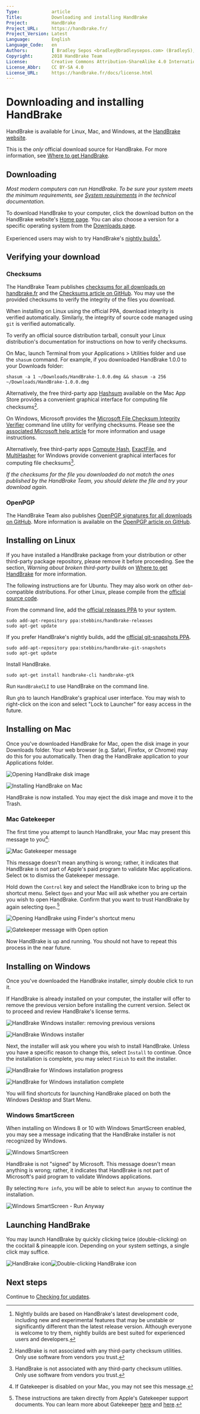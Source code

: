 ```yaml
---
Type:            article
Title:           Downloading and installing HandBrake
Project:         HandBrake
Project_URL:     https://handbrake.fr/
Project_Version: Latest
Language:        English
Language_Code:   en
Authors:         [ Bradley Sepos <bradley@bradleysepos.com> (BradleyS), Scott (s55) ]
Copyright:       2018 HandBrake Team
License:         Creative Commons Attribution-ShareAlike 4.0 International
License_Abbr:    CC BY-SA 4.0
License_URL:     https://handbrake.fr/docs/license.html
---
```


Downloading and installing HandBrake
====================================

HandBrake is available for Linux, Mac, and Windows, at the [HandBrake website](https://handbrake.fr/).

This is the *only* official download source for HandBrake. For more information, see [Where to get HandBrake](where-to-get-handbrake.html).

## Downloading

*Most modern computers can run HandBrake. To be sure your system meets the minimum requirements, see [System requirements](../technical/system-requirements.html) in the technical documentation.*

To download HandBrake to your computer, click the download button on the HandBrake website's [Home page](https://handbrake.fr/). You can also choose a version for a specific operating system from the [Downloads page](https://handbrake.fr/downloads.php).

Experienced users may wish to try HandBrake's [nightly builds](https://handbrake.fr/nightly.php)[^nightly-builds].

## Verifying your download

### Checksums

The HandBrake Team publishes [checksums for all downloads on handbrake.fr](https://handbrake.fr/checksums.php) and the [Checksums article on GitHub](https://github.com/HandBrake/HandBrake/wiki/Checksums). You may use the provided checksums to verify the integrity of the files you download.

<!-- .system-linux -->

When installing on Linux using the official PPA, download integrity is verified automatically. Similarly, the integrity of source code managed using `git` is verified automatically.

To verify an official source distribution tarball, consult your Linux distribution's documentation for instructions on how to verify checksums.

<!-- /.system-linux -->

<!-- .system-macos -->

On Mac, launch Terminal from your Applications > Utilities folder and use the `shasum` command. For example, if you downloaded HandBrake 1.0.0 to your Downloads folder:

    shasum -a 1 ~/Downloads/HandBrake-1.0.0.dmg && shasum -a 256 ~/Downloads/HandBrake-1.0.0.dmg

Alternatively, the free third-party app [Hashsum](https://itunes.apple.com/us/app/hashsum/id1079442694?mt=12) available on the Mac App Store provides a convenient graphical interface for computing file checksums[^third-party-utilities-1].

<!-- /.system-macos -->

<!-- .system-windows -->

On Windows, Microsoft provides the [Microsoft File Checksum Integrity Verifier](https://www.microsoft.com/en-us/download/details.aspx?id=11533) command line utility for verifying checksums. Please see the [associated Microsoft help article](https://support.microsoft.com/en-us/help/841290/availability-and-description-of-the-file-checksum-integrity-verifier-utility) for more information and usage instructions.

Alternatively, free third-party apps [Compute Hash](http://www.subisoft.net/ComputeHash.aspx), [ExactFile](http://www.exactfile.com), and [MultiHasher](http://www.abelhadigital.com/multihasher) for Windows provide convenient graphical interfaces for computing file checksums[^third-party-utilities-2].

<!-- /.system-windows -->

*If the checksums for the file you downloaded do not match the ones published by the HandBrake Team, you should delete the file and try your download again.*

### OpenPGP

The HandBrake Team also publishes [OpenPGP signatures for all downloads on GitHub](https://github.com/HandBrake/HandBrake/releases). More information is available on the [OpenPGP article on GitHub](https://github.com/HandBrake/HandBrake/wiki/OpenPGP).

<!-- .system-linux -->

## Installing on Linux

If you have installed a HandBrake package from your distribution or other third-party package repository, please remove it before proceeding. See the section, *Warning about broken third-party builds* on [Where to get HandBrake](where-to-get-handbrake.html) for more information.

The following instructions are for Ubuntu. They may also work on other `deb`-compatible distributions. For other Linux, please compile from the [official source code](https://github.com/HandBrake/HandBrake).

From the command line, add the [official releases PPA](https://launchpad.net/~stebbins/+archive/ubuntu/handbrake-releases) to your system.

    sudo add-apt-repository ppa:stebbins/handbrake-releases
    sudo apt-get update

If you prefer HandBrake's nightly builds, add the [official git-snapshots PPA](https://launchpad.net/~stebbins/+archive/ubuntu/handbrake-git-snapshots).

    sudo add-apt-repository ppa:stebbins/handbrake-git-snapshots
    sudo apt-get update

Install HandBrake.

    sudo apt-get install handbrake-cli handbrake-gtk

Run `HandBrakeCLI` to use HandBrake on the command line.

Run `ghb` to launch HandBrake's graphical user interface. You may wish to right-click on the icon and select "Lock to Launcher" for easy access in the future.

<!-- /.system-linux -->
<!-- .system-macos -->

## Installing on Mac

Once you've downloaded HandBrake for Mac, open the disk image in your Downloads folder. Your web browser (e.g. Safari, Firefox, or Chrome) may do this for you automatically. Then drag the HandBrake application to your Applications folder.

![Opening HandBrake disk image](../../images/mac/download-file-1.1.0.png "Open the HandBrake disk image you downloaded. Your web browser may do this automatically.")

![Installing HandBrake on Mac](../../images/mac/install-1.1.0.png "Drag HandBrake to your Applications folder to install it on your Mac.")

HandBrake is now installed. You may eject the disk image and move it to the Trash.

### Mac Gatekeeper

The first time you attempt to launch HandBrake, your Mac may present this message to you[^gatekeeper-disabled]:

![Mac Gatekeeper message](../../images/mac/gatekeeper-message-1.1.0.png "Gatekeeper may present this message when launching HandBrake for the first time.")

This message doesn't mean anything is wrong; rather, it indicates that HandBrake is not part of Apple's paid program to validate Mac applications. Select `OK` to dismiss the Gatekeeper message.

Hold down the `Control` key and select the HandBrake icon to bring up the shortcut menu. Select `Open` and your Mac will ask whether you are certain you wish to open HandBrake. Confirm that you want to trust HandBrake by again selecting `Open`.[^gatekeeper-instructions]

![Opening HandBrake using Finder's shortcut menu](../../images/mac/shortcut-menu-open-1.1.0.png "Launching HandBrake using the Open option in the Finder's shortcut menu will bypass the initial Gatekeeper message.")

![Gatekeeper message with Open option](../../images/mac/gatekeeper-message-quarantine-1.1.0.png "Gatekeeper may also present this message when launching HandBrake for the first time. Selecting Open will tell Gatekeeper to trust HandBrake.")

Now HandBrake is up and running. You should not have to repeat this process in the near future.

<!-- /.system-macos -->
<!-- .system-windows -->

## Installing on Windows

Once you've downloaded the HandBrake installer, simply double click to run it.

If HandBrake is already installed on your computer, the installer will offer to remove the previous version before installing the current version. Select `OK` to proceed and review HandBrake's license terms.

![HandBrake Windows installer: removing previous versions](../../images/windows/uninstall-1.0.0.png "The HandBrake installer will offer to remove previous versions before installing the current version.")

![HandBrake Windows installer](../../images/windows/install-1-1.0.0.png "HandBrake's Windows installer.")

Next, the installer will ask you where you wish to install HandBrake. Unless you have a specific reason to change this, select `Install` to continue. Once the installation is complete, you may select `Finish` to exit the installer.

![HandBrake for Windows installation progress](../../images/windows/install-2-1.0.0.png "The installer will report its progress.")

![HandBrake for Windows installation complete](../../images/windows/install-finish-1.0.0.png "HandBrake is now installed.")

You will find shortcuts for launching HandBrake placed on both the Windows Desktop and Start Menu.

### Windows SmartScreen

When installing on Windows 8 or 10 with Windows SmartScreen enabled, you may see a message indicating that the HandBrake installer is not recognized by Windows.

![Windows SmartScreen](../../images/windows/smartscreen-1-1.0.0.png "Windows SmartScreen may present this message. Select More info to see more options.")

HandBrake is not "signed" by Microsoft. This message doesn't mean anything is wrong; rather, it indicates that HandBrake is not part of Microsoft's paid program to validate Windows applications.

By selecting `More info`, you will be able to select `Run anyway` to continue the installation.

![Windows SmartScreen - Run Anyway](../../images/windows/smartscreen-2-1.0.0.png "Select Run anyway to dismiss the SmartScreen message and continue installing HandBrake.")

<!-- /.system-windows -->

## Launching HandBrake

You may launch HandBrake by quickly clicking twice (double-clicking) on the cocktail & pineapple icon. Depending on your system settings, a single click may suffice.

![HandBrake icon](../../images/icon-1.1.0.png)![Double-clicking HandBrake icon](../../images/icon-click-1.1.0.gif)

<!-- .continue -->

## Next steps

<!-- .success -->

Continue to [Checking for updates](check-for-updates.html).

<!-- /.success -->

<!-- /.continue -->

[^nightly-builds]: Nightly builds are based on HandBrake's latest development code, including new and experimental features that may be unstable or significantly different than the latest release version. Although everyone is welcome to try them, nightly builds are best suited for experienced users and developers.

[^third-party-utilities-1]: HandBrake is not associated with any third-party checksum utilities. Only use software from vendors you trust.

[^third-party-utilities-2]: HandBrake is not associated with any third-party checksum utilities. Only use software from vendors you trust.

[^gatekeeper-disabled]: If Gatekeeper is disabled on your Mac, you may not see this message.

[^gatekeeper-instructions]: These instructions are taken directly from Apple's Gatekeeper support documents. You can learn more about Gatekeeper [here](https://support.apple.com/kb/PH21769?locale=en_US) and [here](https://support.apple.com/en-us/HT202491).
